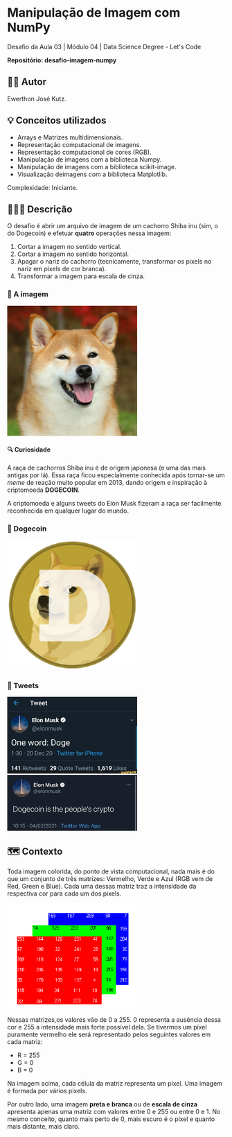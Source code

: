 # Manipulação de Imagem com NumPy

Desafio da Aula 03 | Módulo 04 | Data Science Degree - Let's Code

**Repositório: desafio-imagem-numpy**

## 👨‍💻 Autor
Ewerthon José Kutz.

## 💡 Conceitos utilizados
- Arrays e Matrizes multidimensionais.
- Representação computacional de imagens.
- Representação computacional de cores (RGB).
- Manipulação de imagens com a biblioteca Numpy.
- Manipulação de imagens com a biblioteca scikit-image.
- Visualização deimagens com a biblioteca Matplotlib.

Complexidade: Iniciante.

## 👨🏻‍🏫 Descrição
O desafio é abrir um arquivo de imagem de um cachorro Shiba inu (sim, o do Dogecoin) e efetuar **quatro** operações nessa imagem:

1. Cortar a imagem no sentido vertical.
2. Cortar a imagem no sentido horizontal.
3. Apagar o nariz do cachorro (tecnicamente, transformar os pixels no nariz em pixels de cor branca).
4. Transformar a imagem para escala de cinza.

### 🌇 A imagem
<img src="imgs/shiba_inu.jpg" width="300">

#### 🔍 Curiosidade

A raça de cachorros Shiba inu é de origem japonesa (e uma das mais antigas por lá). Essa raça ficou especialmente conhecida após tornar-se um *meme* de reação muito popular em 2013, dando origem e inspiração à criptomoeda **DOGECOIN**.

A criptomoeda e alguns tweets do Elon Musk fizeram a raça ser facilmente reconhecida em qualquer lugar do mundo.

### 🌇 Dogecoin
<img src="imgs/dogecoin.png" width="300">

### 🌇 Tweets
<img src="imgs/tweet1.jpg" width="300">

<img src="imgs/tweet2.jpg" width="300">

## 🗺 Contexto

Toda imagem colorida, do ponto de vista computacional, nada mais é do que um conjunto de três matrizes: Vermelho, Verde e Azul (RGB vem de Red, Green e Blue). Cada uma dessas matriz traz a intensidade da respectiva cor para cada um dos pixels.

<img src="imgs/matrix.png" width="300">

Nessas matrizes,os valores vão de 0 a 255. 0 representa a ausência dessa cor e 255 a intensidade mais forte possível dela. Se tivermos um píxel puramente vermelho ele será representado pelos seguintes valores em cada matriz:

- R = 255
- G = 0
- B = 0

Na imagem acima, cada célula da matriz representa um píxel. Uma imagem é formada por vários pixels.

Por outro lado, uma imagem **preta e branca** ou de **escala de cinza** apresenta apenas uma matriz com valores entre 0 e 255 ou entre 0 e 1. No mesmo conceito, quanto mais perto de 0, mais escuro é o píxel e quanto mais distante, mais claro.
